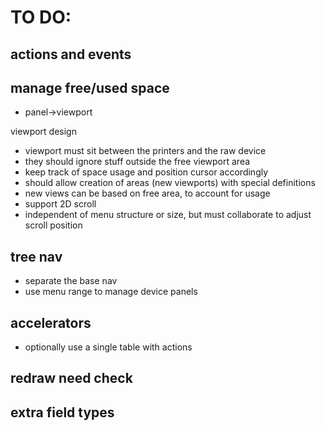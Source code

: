 # TO DO:

## actions and events

## manage free/used space

- panel->viewport

viewport design

- viewport must sit between the printers and the raw device
- they should ignore stuff outside the free viewport area
- keep track of space usage and position cursor accordingly
- should allow creation of areas (new viewports) with special definitions
- new views can be based on free area, to account for usage
- support 2D scroll
- independent of menu structure or size, but must collaborate to adjust scroll position

## tree nav

- separate the base nav
- use menu range to manage device panels

## accelerators

- optionally use a single table with actions

## redraw need check

## extra field types
